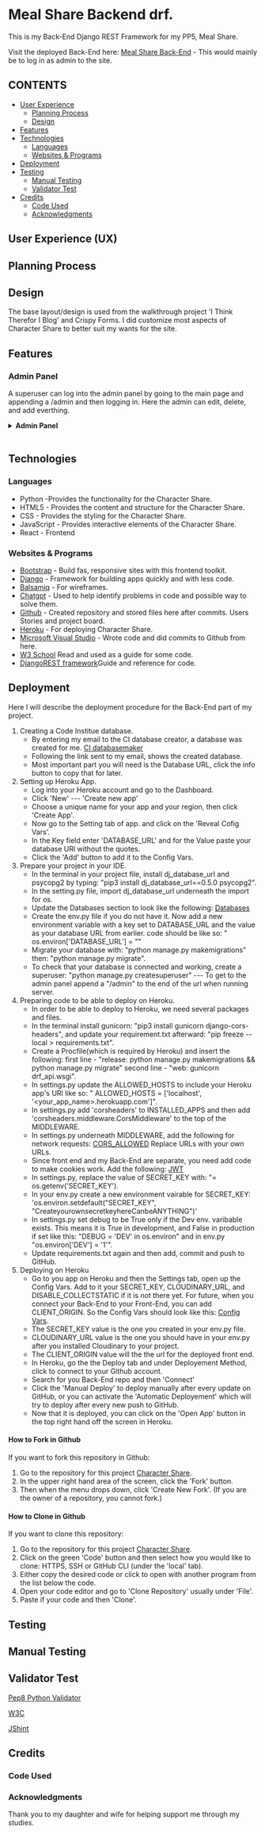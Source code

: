 # Meal Share Backend drf.

This is my Back-End Django REST Framework for my PP5, Meal Share. 

Visit the deployed Back-End here: [Meal Share Back-End](https://df-api-project5-f27c63867984.herokuapp.com/)
    - This would mainly be to log in as admin to the site.

## CONTENTS

* [User Experience](#user-experience-ux)
  * [Planning Process](#planning-process)
  * [Design](#design)
* [Features](#features)
* [Technologies](#technologies)
  * [Languages](#languages)
  * [Websites & Programs](#websites-programs)
* [Deployment](#deployment)
* [Testing](#testing)
   * [Manual Testing](#manual-testing)
   * [Validator Test](#validator-test)
* [Credits](#credits)
  * [Code Used](#code-used)
  * [Acknowledgments](#acknowledgments)

## User Experience (UX)


## Planning Process


## Design

The base layout/design is used from the walkthrough project 'I Think Therefor I Blog' and Crispy Forms. I did customize most aspects of Character Share to better suit my wants for the site.

## Features

### Admin Panel
A superuser can log into the admin panel by going to the main page and appending a /admin and then logging in.
Here the admin can edit, delete, and add everthing. 

<details><summary><b>Admin Panel</b></summary>

![Adminpanel](static/images/readme/adminpanel.png)

</details><br/>

## Technologies 

### Languages 

* Python -Provides the functionality for the Character Share.
* HTML5 - Provides the content and structure for the Character Share.
* CSS - Provides the styling for the Character Share.
* JavaScript - Provides interactive elements of the Character Share.
* React - Frontend

###  Websites & Programs 
* [Bootstrap](https://getbootstrap.com/) - Build fas, responsive sites with this frontend toolkit.
* [Django](https://www.djangoproject.com/) - Framework for building apps quickly and with less code.
* [Balsamiq](https://balsamiq.com/) - For wireframes.
* [Chatgpt](https://chat.openai.com/) - Used to help identify problems in code and possible way to solve them.
* [Github](https://github.com/) - Created repository and stored files here after commits. Users Stories and project board.
* [Heroku](https://heroku.com/) - For deploying Character Share.
* [Microsoft Visual Studio](https://visualstudio.microsoft.com/) - Wrote code and did commits to Github from here.
* [W3 School](https://www.w3schools.com/) Read and used as a guide for some code.
* [DjangoREST framework](https://www.django-rest-framework.org/)Guide and reference for code.

## Deployment 
Here I will describe the deployment procedure for the Back-End part of my project.

1. Creating a Code Institue database.
    * By entering my email to the CI database creator, a database was created for me.  [CI databasemaker](https://dbs.ci-dbs.net/)
    * Following the link sent to my email, shows the created database.
    * Most important part you will need is the Database URL, click the info button to copy that for later.
2. Setting up Heroku App.
    * Log into your Heroku account and go to the Dashboard.
    * Click 'New' --- 'Create new app'
    * Choose a unique name for your app and your region, then click 'Create App'.
    * Now go to the Setting tab of app. and click on the 'Reveal Cofig Vars'.
    * In the Key field enter 'DATABASE_URL' and for the Value paste your database URl without the quotes.
    * Click the 'Add' button to add it to the Config Vars.
3. Prepare your project in your IDE.
    * In the terminal in your project file, install dj_database_url and psycopg2 by typing: "pip3 install dj_database_url==0.5.0 psycopg2".
    * In the setting.py file, import dj_database_url underneath the import for os.
    * Update the Databases section to look like the following:  [Databases](readme_assets/images/dburl.png)
    * Create the env.py file if you do not have it. Now add a new environment variable with a key set to DATABASE_URL and the value as your database URL from earlier. code should be like so: " os.environ['DATABASE_URL'] = "<your PostgreSQL URL here>"
    * Migrate your database with: "python manage.py makemigrations" then: "python manage.py migrate".
    * To check that your database is connected and working, create a superuser: "python manage.py createsuperuser" --- To get to the admin panel append a "/admin" to the end of the url when running server.
4. Preparing code to be able to deploy on Heroku.
    * In order to be able to deploy to Heroku, we need several packages and files.
    * In the terminal install gunicorn: "pip3 install gunicorn django-cors-headers", and update your requirement.txt afterward: "pip freeze --local > requirements.txt".
    * Create a Procfile(which is required by Heroku) and insert the following: first line - "release: python manage.py makemigrations && python manage.py migrate" second line - "web: gunicorn drf_api.wsgi".
    * In settings.py update the ALLOWED_HOSTS to include your Heroku app's URl like so: " ALLOWED_HOSTS = ['localhost', '<your_app_name>.herokuapp.com']".
    * In settings.py add 'corsheaders' to INSTALLED_APPS and then add 'corsheaders.middleware.CorsMiddleware' to the top of the MIDDLEWARE.
    * In settings.py underneath MIDDLEWARE, add the following for network requests: [CORS_ALLOWED](readme_assets/images/cors.png) Replace URLs with your own URLs.
    * Since front end and my Back-End are separate, you need add code to make cookies work. Add the following: [JWT](readme_assets/images/jwt.png)
    * In settings.py, replace the value of SECRET_KEY with: "= os.getenv('SECRET_KEY').
    * In your env.py create a new environment vairable for SECRET_KEY: 'os.environ.setdefault("SECRET_KEY", "CreateyourownsecretkeyhereCanbeANYTHING")'
    * In settings.py set debug to be True only if the Dev env. varibable exists. This means it is True in development, and False in production if set like this: "DEBUG = 'DEV' in os.environ" and in env.py "os.environ['DEV'] = '1'".
    * Update requirements.txt again and then add, commit and push to GitHub.
5. Deploying on Heroku
    * Go to you app on Heroku and then the Settings tab, open up the Config Vars. Add to it your SECRET_KEY, CLOUDINARY_URL, and DISABLE_COLLECTSTATIC if it is not there yet. For future, when you connect your Back-End to your Front-End, you can add CLIENT_ORIGIN. So the Config Vars should look like this: [Config Vars](readme_assets/images/configs.png).
    * The SECRET_KEY value is the one you created in your env.py file.
    * CLOUDINARY_URL value is the one you should have in your env.py after you installed Cloudinary to your project.
    * The CLIENT_ORIGIN value will the the url for the deployed front end.
    * In Heroku, go the the Deploy tab and under Deployement Method, click to connect to your Github account.
    * Search for you Back-End repo and then 'Connect'
    * Click the 'Manual Deploy' to deploy manually after every update on GitHub, or you can activate the 'Automatic Deployement' which will try to deploy after every new push to GitHub.
    * Now that it is deployed, you can click on the 'Open App' button in the top right hand off the screen in Heroku.



#### How to Fork in Github

If you want to fork this repository in Github:

1. Go to the repository for this project [Character Share](https://github.com/reltoom/Character-Ideas).
2. In the upper right hand area of the screen, click the 'Fork' button.
3. Then when the menu drops down, click 'Create New Fork'. (If you are the owner of a repository, you cannot fork.) 

#### How to Clone in Github

If you want to clone this repository:

1. Go to the repository for this project [Character Share](https://github.com/reltoom/Character-Ideas).
3. Click on the green 'Code' button and then select how you would like to clone: HTTPS, SSH or GitHub CLI (under the 'local' tab). 
4. Either copy the desired code or click to open with another program from the list below the code.
4. Open your code editor and go to 'Clone Repository' usually under 'File'.
5. Paste if your code and then 'Clone'.

## Testing
## Manual Testing

## Validator Test

[Pep8 Python Validator](https://pep8ci.herokuapp.com/) 

[W3C](https://validator.w3.org/) 

[JShint](https://jshint.com/) 


## Credits

### Code Used


### Acknowledgments

Thank you to my daughter and wife for helping support me through my studies.
